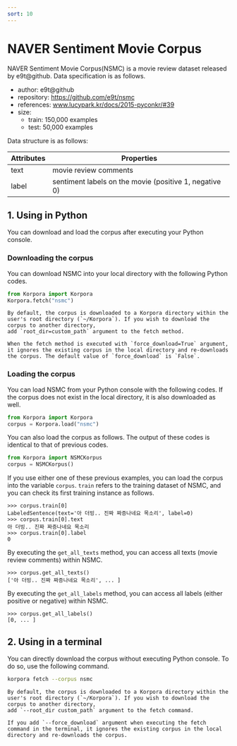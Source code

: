 ```yaml
---
sort: 10
---
```


# NAVER Sentiment Movie Corpus

NAVER Sentiment Movie Corpus(NSMC) is a movie review dataset released by e9t@github.
Data specification is as follows.

- author: e9t@github
- repository: https://github.com/e9t/nsmc
- references: www.lucypark.kr/docs/2015-pyconkr/#39
- size:
  - train: 150,000 examples
  - test: 50,000 examples

Data structure is as follows:

|Attributes|Properties|
|---|---|
|text|movie review comments|
|label|sentiment labels on the movie (positive 1, negative 0)|

## 1. Using in Python

You can download and load the corpus after executing your Python console.

### Downloading the corpus

You can download NSMC into your local directory with the following Python codes.

```python
from Korpora import Korpora
Korpora.fetch("nsmc")
```

```note
By default, the corpus is downloaded to a Korpora directory within the user's root directory (`~/Korpora`). If you wish to download the corpus to another directory,
add `root_dir=custom_path` argument to the fetch method.
```

```tip
When the fetch method is executed with `force_download=True` argument, it ignores the existing corpus in the local directory and re-downloads the corpus. The default value of `force_download` is `False`.
```


### Loading the corpus

You can load NSMC from your Python console with the following codes.
If the corpus does not exist in the local directory, it is also downloaded as well.

```python
from Korpora import Korpora
corpus = Korpora.load("nsmc")
```

You can also load the corpus as follows.
The output of these codes is identical to that of previous codes.

```python
from Korpora import NSMCKorpus
corpus = NSMCKorpus()
```

If you use either one of these previous examples, you can load the corpus into the variable `corpus`.
`train` refers to the training dataset of NSMC, and you can check its first training instance as follows.

```
>>> corpus.train[0]
LabeledSentence(text='아 더빙.. 진짜 짜증나네요 목소리', label=0)
>>> corpus.train[0].text
아 더빙.. 진짜 짜증나네요 목소리
>>> corpus.train[0].label
0
```

By executing the `get_all_texts` method, you can access all texts (movie review comments) within NSMC.

```
>>> corpus.get_all_texts()
['아 더빙.. 진짜 짜증나네요 목소리', ... ]
```

By executing the `get_all_labels` method, you can access all labels (either positive or negative) within NSMC.

```
>>> corpus.get_all_labels()
[0, ... ]
```



## 2. Using in a terminal

You can directly download the corpus without executing Python console.
To do so, use the following command.

```bash
korpora fetch --corpus nsmc
```

```note
By default, the corpus is downloaded to a Korpora directory within the user's root directory (`~/Korpora`). If you wish to download the corpus to another directory,
add `--root_dir custom_path` argument to the fetch command.
```

```tip
If you add `--force_download` argument when executing the fetch command in the terminal, it ignores the existing corpus in the local directory and re-downloads the corpus.
```